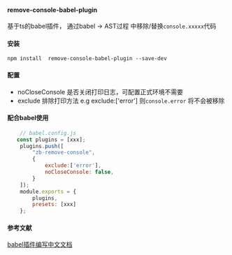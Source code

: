 
#### remove-console-babel-plugin
基于ts的babel插件， 通过babel -> AST过程 中移除/替换`console.xxxxx`代码


#### 安装
`npm install  remove-console-babel-plugin --save-dev`


#### 配置
* noCloseConsole  是否关闭打印日志，可配置正式环境不需要
* exclude  排除打印方法 e.g exclude:['error'] 则`console.error` 将不会被移除

#### 配合babel使用
```js
    // babel.config.js
   const plugins = [xxx];
    plugins.push([
        "zb-remove-console",
        {
            exclude:['error'],
            noCloseConsole: false,
        }
    ]);
    module.exports = {
        plugins,
        presets: [xxx]
    };
```

#### 参考文献
[babel插件编写中文文档](https://github.com/jamiebuilds/babel-handbook/blob/master/translations/zh-Hans/plugin-handbook.md)


